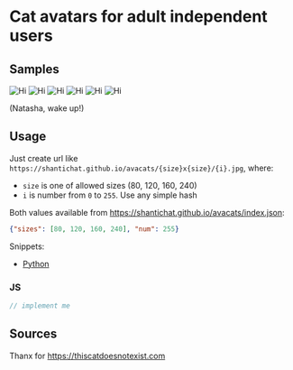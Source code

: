 # Cat avatars for adult independent users

## Samples
![Hi](https://shantichat.github.io/avacats/80x80/1.jpg)
![Hi](https://shantichat.github.io/avacats/80x80/2.jpg)
![Hi](https://shantichat.github.io/avacats/80x80/3.jpg)
![Hi](https://shantichat.github.io/avacats/80x80/4.jpg)
![Hi](https://shantichat.github.io/avacats/80x80/5.jpg)
![Hi](https://shantichat.github.io/avacats/80x80/6.jpg)

(Natasha, wake up!)

## Usage

Just create url like `https://shantichat.github.io/avacats/{size}x{size}/{i}.jpg`, where:
   * `size` is one of allowed sizes (80, 120, 160, 240)
   * `i` is number from `0` to `255`. Use any simple hash

Both values available from https://shantichat.github.io/avacats/index.json:
```json
{"sizes": [80, 120, 160, 240], "num": 255}
```

Snippets:
 * [Python](https://github.com/shantichat/avacats/tree/main/snippets/avacat.py)

### JS
```javascript
// implement me
```

## Sources

Thanx for https://thiscatdoesnotexist.com
